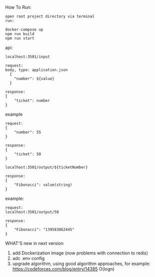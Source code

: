 How To Run:
```
open root project directory via terminal
run:

docker-compose up
npm run build
npm run start

```

api:

`localhost:3501/input`
 
```
request:
body, type: application.json
  {
    "number": ${value}
  }
```
```
response:
{
    "ticket": number
}

```
example
```
request:
{
    "number": 55
}

response:
{
    "ticket": 50
}
```


`localhost:3501/output/${ticketNumber}`
```
response:
{
    "Fibonacci": value(string)
}
```

example:
```
request:
localhost:3501/output/50

response:
{
    "Fibonacci": "139583862445"
}
```

WHAT'S new in next version
1. add Dockerization image (now problems with connection to redis)
2. adc .env config
3. upgrade algorithm, using good algorithm approaches, for example:
 https://codeforces.com/blog/entry/14385
 O(logn)
